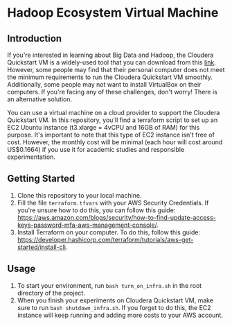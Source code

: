 # Hadoop Ecosystem Virtual Machine

## Introduction
If you're interested in learning about Big Data and Hadoop, the Cloudera Quickstart VM is a widely-used tool that you can download from this [link](https://www.oreilly.com/library/view/hands-on-big-data/9781788620901/e0c6657c-2989-4dc8-b2a6-56a9dd150b8d.xhtml). However, some people may find that their personal computer does not meet the minimum requirements to run the Cloudera Quickstart VM smoothly. Additionally, some people may not want to install VirtualBox on their computers. If you're facing any of these challenges, don't worry! There is an alternative solution.

You can use a virtual machine on a cloud provider to support the Cloudera Quickstart VM. In this repository, you'll find a terraform script to set up an EC2 Ubuntu instance (t3.xlarge = 4vCPU and 16GB of RAM) for this purpose. It's important to note that this type of EC2 instance isn't free of cost. However, the monthly cost will be minimal (each hour will cost around US$0.1664) if you use it for academic studies and responsible experimentation.

## Getting Started
1. Clone this repository to your local machine.
2. Fill the file `terraform.tfvars` with your AWS Security Credentials. If you're unsure how to do this, you can follow this guide: https://aws.amazon.com/blogs/security/how-to-find-update-access-keys-password-mfa-aws-management-console/.
3. Install Terraform on your computer. To do this, follow this guide: https://developer.hashicorp.com/terraform/tutorials/aws-get-started/install-cli.

## Usage
1. To start your environment, run `bash turn_on_infra.sh` in the root directory of the project.
2. When you finish your experiments on Cloudera Quickstart VM, make sure to run `bash shutdown_infra.sh`. If you forget to do this, the EC2 instance will keep running and adding more costs to your AWS account.